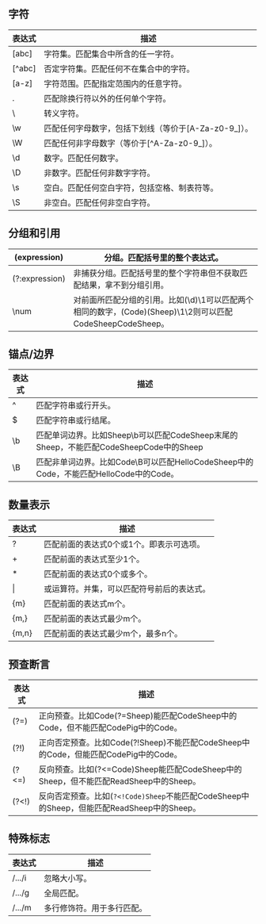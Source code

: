 ## 字符

| 表达式    | 描述                               |
|--------|----------------------------------|
| [abc]  | 字符集。匹配集合中所含的任一字符。                |
| [^abc] | 否定字符集。匹配任何不在集合中的字符。              |
| [a-z]  | 字符范围。匹配指定范围内的任意字符。               |
| .      | 匹配除换行符以外的任何单个字符。                 |
| \      | 转义字符。                            |
| \w     | 匹配任何字母数字，包括下划线（等价于[A-Za-z0-9_]）。 |
| \W     | 匹配任何非字母数字（等价于[^A-Za-z0-9_]）。     |
| \d     | 数字。匹配任何数字。                       |
| \D     | 非数字。匹配任何非数字字符。                   |
| \s     | 空白。匹配任何空白字符，包括空格、制表符等。           |
| \S     | 非空白。匹配任何非空白字符。                   |

## 分组和引用
| (expression)   | 分组。匹配括号里的整个表达式。                                                           |
|----------------|---------------------------------------------------------------------------|
| (?:expression) | 非捕获分组。匹配括号里的整个字符串但不获取匹配结果，拿不到分组引用。                                        |
| \num           | 对前面所匹配分组的引用。比如(\d)\1可以匹配两个相同的数字，(Code)(Sheep)\1\2则可以匹配CodeSheepCodeSheep。 |

## 锚点/边界
| 表达式 | 描述                                                             |
|-----|----------------------------------------------------------------|
| ^   | 匹配字符串或行开头。                                                     |
| $   | 匹配字符串或行结尾。                                                     |
| \b  | 匹配单词边界。比如Sheep\b可以匹配CodeSheep末尾的Sheep，不能匹配CodeSheepCode中的Sheep |
| \B  | 匹配非单词边界。比如Code\B可以匹配HelloCodeSheep中的Code，不能匹配HelloCode中的Code。  |

## 数量表示

| 表达式   | 描述                    |
|-------|-----------------------|
| ?     | 匹配前面的表达式0个或1个。即表示可选项。 |
| +     | 匹配前面的表达式至少1个。         |
| *     | 匹配前面的表达式0个或多个。        |
| \|    | 或运算符。并集，可以匹配符号前后的表达式。 |
| {m}   | 匹配前面的表达式m个。           |
| {m,}  | 匹配前面的表达式最少m个。         |
| {m,n} | 匹配前面的表达式最少m个，最多n个。    |

## 预查断言 

| 表达式 | 描述                                                                                     |
| ------ | ---------------------------------------------------------------------------------------- |
| (?=)   | 正向预查。比如Code(?=Sheep)能匹配CodeSheep中的Code，但不能匹配CodePig中的Code。          |
| (?!)   | 正向否定预查。比如Code(?!Sheep)不能匹配CodeSheep中的Code，但能匹配CodePig中的Code。      |
| (?<=)  | 反向预查。比如(?<=Code)Sheep能匹配CodeSheep中的Sheep，但不能匹配ReadSheep中的Sheep。     |
| (?<!)  | 反向否定预查。比如(`?<!Code)Sheep`不能匹配CodeSheep中的Sheep，但能匹配ReadSheep中的Sheep。 |

## 特殊标志

| 表达式    | 描述            |
|--------|---------------|
| /.../i | 忽略大小写。        |
| /.../g | 全局匹配。         |
| /.../m | 多行修饰符。用于多行匹配。 |
